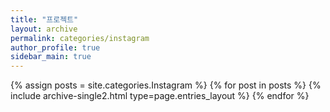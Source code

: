 ```yaml
---
title: "프로젝트"
layout: archive
permalink: categories/instagram
author_profile: true
sidebar_main: true
---
```


{% assign posts = site.categories.Instagram %}
{% for post in posts %} {% include archive-single2.html type=page.entries_layout %} {% endfor %}
